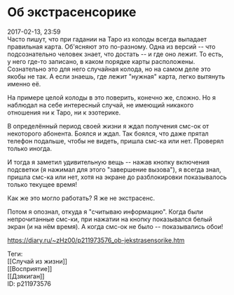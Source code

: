 Об экстрасенсорике
===================

   
 2017-02-13, 23:59   
  Часто пишут, что при гадании на Таро из колоды всегда выпадает правильная карта. Об'ясняют это по-разному. Одна из версий -- что подсознательно человек знает, что достать -- и где оно лежит. То есть, у него где-то записано, в каком порядке карты расположены. Сознательно это для него случайная колода, но на самом деле это якобы не так. А если знаешь, где лежит "нужная" карта, легко вытянуть именно её.   
   
 На примере целой колоды в это поверить, конечно же, сложно. Но я наблюдал на себе интересный случай, не имеющий никакого отношения ни к Таро, ни к эзотерике.   
   
 В определённый период своей жизни я ждал получения смс-ок от некоторого абонента. Боялся и ждал. Так боялся, что даже прятал телефон подальше, чтобы не видеть, пришла смс-ка или нет. Проверял только иногда.   
   
 И тогда я заметил удивительную вещь -- нажав кнопку включения подсветки (я нажимал для этого "завершение вызова"), я всегда знал, пришла смс-ка или нет, хотя на экране до разблокировки показывалось только текущее время!   
   
 Как же это могло работать? Я же не экстрасенс.   
   
 Потом я опознал, откуда я "считываю информацию". Когда были непрочитанные смс-ки, при нажатии на кнопку показывался белый экран (и на нём время). А когда смс-ок не было -- показывались обои!   
    
 <https://diary.ru/~zHz00/p211973576_ob-jekstrasensorike.htm>   
   
 Теги:   
 [[Случай из жизни]]   
 [[Восприятие]]   
 [[Дзякиган]]   
 ID: p211973576
